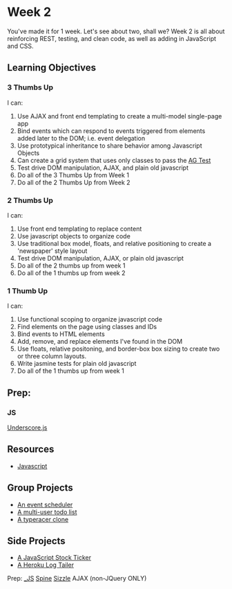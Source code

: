 # Week 2
You've made it for 1 week. Let's see about two, shall we? Week 2 is all about
reinforcing REST, testing, and clean code, as well as adding in JavaScript and
CSS.

## Learning Objectives

### 3 Thumbs Up
I can:

1. Use AJAX and front end templating to create a multi-model single-page app
2. Bind events which can respond to events triggered from elements added later
   to the DOM; i.e. event delegation
3. Use prototypical inheritance to share behavior among Javascript Objects
4. Can create a grid system that uses only classes to pass the [AG
   Test](http://oocss.org/grids_docs.html)
4. Test drive DOM manipulation, AJAX, and plain old javascript
5. Do all of the 3 Thumbs Up from Week 1
6. Do all of the 2 Thumbs Up from Week 2

### 2 Thumbs Up
I can:

1. Use front end templating to replace content
2. Use javascript objects to organize code
3. Use traditional box model, floats, and relative positioning to create a
   'newspaper' style layout
4. Test drive DOM manipulation, AJAX, or plain old javascript
5. Do all of the 2 thumbs up from week 1
6. Do all of the 1 thumbs up from week 2


### 1 Thumb Up
I can:

1. Use functional scoping to organize javascript code
2. Find elements on the page using classes and IDs
2. Bind events to HTML elements
3. Add, remove, and replace elements I've found in the DOM
4. Use floats, relative positoning, and border-box box sizing to create two or
   three column layouts.
5. Write jasmine tests for plain old javascript
6. Do all of the 1 thumbs up from week 1

## Prep:
### JS
[Underscore.js](http://underscorejs.org/)

## Resources
* [Javascript](resources/javascript.md)

## Group Projects
* [An event scheduler](projects/event_hosting.md)
* [A multi-user todo list](projects/todos.md)
* [A typeracer clone](projects/typeracer.md)

## Side Projects
* [A JavaScript Stock Ticker](projects/stockticker.md)
* [A Heroku Log Tailer](projects/log_tailer.md)

Prep:
[_JS](http://underscorejs.org/)
[Spine](http://spinejs.com/)
[Sizzle](http://sizzlejs.com/)
AJAX (non-JQuery ONLY)
